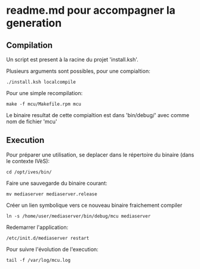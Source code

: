 # readme.md pour accompagner la generation

## Compilation

Un script est present à la racine du projet 'install.ksh'.

Plusieurs arguments sont possibles, pour une compialtion:

```./install.ksh localcompile```

Pour une simple recompilation:

```make -f mcu/Makefile.rpm mcu```

Le binaire resultat de cette compialtion est dans 'bin/debug/' avec comme nom de fichier 'mcu'

## Execution 

Pour préparer une utilisation, se deplacer dans le répertoire du binaire (dans le contexte IVèS):

```cd /opt/ives/bin/```

Faire une sauvegarde du binaire courant:

```mv mediaserver mediaserver.release```

Créer un lien symbolique vers ce nouveau binaire fraichement compiler

```ln -s /home/user/mediaserver/bin/debug/mcu mediaserver```

Redemarrer l'application:

```/etc/init.d/mediaserver restart```

Pour suivre l'évolution de l'execution:

```tail -f /var/log/mcu.log```
